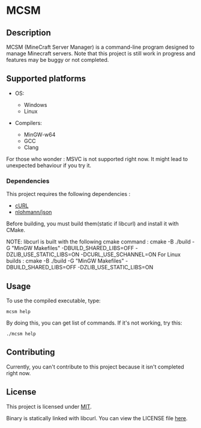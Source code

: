 # MCSM

## Description

MCSM (MineCraft Server Manager) is a command-line program designed to manage Minecraft servers. Note that this project is still work in progress and features may be buggy or not completed.

## Supported platforms

* OS:
  * Windows
  * Linux

* Compilers:
  * MinGW-w64
  * GCC
  * Clang

For those who wonder : MSVC is not supported right now. It might lead to unexpected behaviour if you try it.

### Dependencies

This project requires the following dependencies :

* [cURL](https://github.com/curl/curl)
* [nlohmann/json](https://github.com/nlohmann/json)

Before building, you must build them(static if libcurl) and install it with CMake.

NOTE: libcurl is built with the following cmake command : cmake -B ./build -G "MinGW Makefiles" -DBUILD_SHARED_LIBS=OFF -DZLIB_USE_STATIC_LIBS=ON -DCURL_USE_SCHANNEL=ON
For Linux builds : cmake -B ./build -G "MinGW Makefiles" -DBUILD_SHARED_LIBS=OFF -DZLIB_USE_STATIC_LIBS=ON

## Usage

To use the compiled executable, type:

    mcsm help

By doing this, you can get list of commands. If it's not working, try this:

    ./mcsm help

## Contributing

Currently, you can't contribute to this project because it isn't completed right now.

## License

This project is licensed under [MIT](LICENSE).

Binary is statically linked with libcurl. You can view the LICENSE file [here](https://curl.se/docs/copyright.html).
